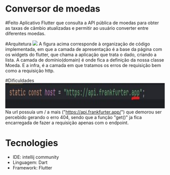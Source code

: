 # Conversor de moedas

#Feito
Aplicativo Flutter que consulta a API pública de moedas para obter as taxas de câmbio atualizadas e permitir ao usuário converter entre diferentes moedas.

#Arquitetura
<img src="./assets/estágioomnisaude.jpg" height="400"/>
A figura acima corresponde à organização de código implementada, em que a camada de apresentação é a base da página com os widgets do flutter, que chama a aplicação que trata o dado, criando a lista. A camada de domínio(domain) é onde fica a definição da nossa classe Moeda. E a infra, é a camada em que tratamos os erros de requisição bem como a requisição http.

#Dificuldades
<img src="./assets/url.jpg" height="80"/>
Na url possuía um / a mais ("https://api.frankfurter.app/") que demorou ser percebido gerando o erro 404, sendo que a função "get()" ja fica encarregada de fazer a requisição apenas com o endpoint.

# Tecnologies

- IDE: intellij community
- Linguagem: Dart
- Framework: Flutter
